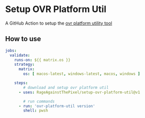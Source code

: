 # Setup OVR Platform Util

A GitHub Action to setup the [ovr platform utility tool](https://developer.oculus.com/resources/publish-reference-platform-command-line-utility/)

## How to use

```yaml
jobs:
  validate:
    runs-on: ${{ matrix.os }}
    strategy:
      matrix:
        os: [ macos-latest, windows-latest, macos, windows ]

    steps:
        # download and setup ovr platform util
      - uses: RageAgainstThePixel/setup-ovr-platform-util@v1

        # run commands
      - run: 'ovr-platform-util version'
        shell: pwsh
```
